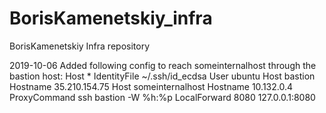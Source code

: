 # BorisKamenetskiy_infra
BorisKamenetskiy Infra repository

2019-10-06
Added following config to reach someinternalhost through the bastion host:
Host *
  IdentityFile ~/.ssh/id_ecdsa
  User ubuntu
Host bastion
  Hostname 35.210.154.75
Host someinternalhost
  Hostname 10.132.0.4
  ProxyCommand ssh bastion -W %h:%p
  LocalForward 8080 127.0.0.1:8080
